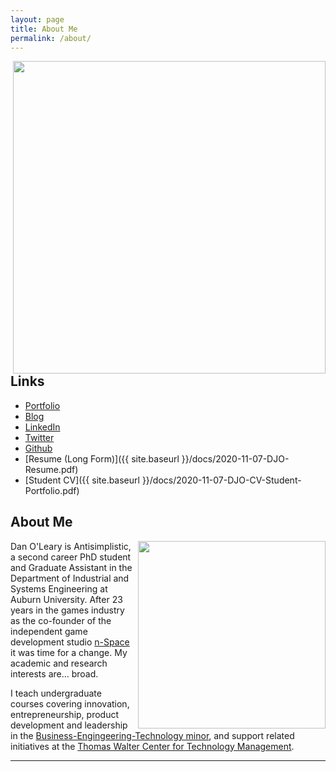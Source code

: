 ```yaml
---
layout: page
title: About Me
permalink: /about/
---
```

<img align="right" width="500" src="{{site.baseurl}}/images/au-nsi-gsi.png">

## Links

- [Portfolio](https://olearydj.github.io/antisimplistic/markdown/portfolio/2020/11/07/portfolio-index.html)
- [Blog](https://olearydj.github.io/antisimplistic/)
- [LinkedIn](https://www.linkedin.com/in/djoleary/)
- [Twitter](https://twitter.com/antisimplistic)
- [Github](https://github.com/olearydj)
- [Resume (Long Form)]({{ site.baseurl }}/docs/2020-11-07-DJO-Resume.pdf)
- [Student CV]({{ site.baseurl }}/docs/2020-11-07-DJO-CV-Student-Portfolio.pdf)

## About Me
<img align="right" height="300" src="{{site.baseurl}}/images/hello.png">

Dan O'Leary is Antisimplistic, a second career PhD student and Graduate Assistant in the Department of Industrial and Systems Engineering  at Auburn University. After 23 years in the games industry as the co-founder of the independent game development studio [n-Space](https://en.wikipedia.org/wiki/N-Space) it was time for a change. My academic and research interests are... broad.

I teach undergraduate courses covering innovation, entrepreneurship, product development and leadership in the [Business-Engingeering-Technology minor](http://www.eng.auburn.edu/research/centers/twc/bet-program/index.html), and support related initiatives at the [Thomas Walter Center for Technology Management](http://www.eng.auburn.edu/research/centers/twc/index.html).

---
